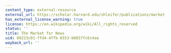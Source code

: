 ```yaml
---
content_type: external-resource
external_url: https://scholar.harvard.edu/shleifer/publications/market-news
has_external_license_warning: true
license: https://en.wikipedia.org/wiki/All_rights_reserved
status: ''
title: The Market for News
uid: 89223c01-ffd4-4ffb-8553-b0837fc6c4aa
wayback_url: ''
---
```

